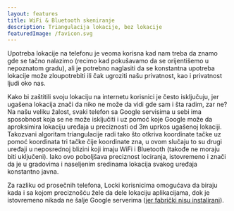 ```yaml
---
layout: features
title: WiFi & Bluetooth skeniranje
description: Triangulacija lokacije, bez lokacije
featuredImage: /favicon.svg
---
```


Upotreba lokacije na telefonu je veoma korisna kad nam treba da znamo gde se tačno nalazimo (recimo kad pokušavamo da se orijentišemo u nepoznatom gradu), ali je potrebno naglasiti da se konstantna upotreba lokacije može zloupotrebiti ili čak ugroziti našu privatnost, kao i privatnost ljudi oko nas.

Kako bi zaštitili svoju lokaciju na internetu korisnici je često isključuju, jer ugašena lokacija znači da niko ne može da vidi gde sam i šta radim, zar ne? Na našu veliku žalost, svaki telefon sa Google servisima u sebi ima sposobnost koja se ne može isključiti i uz pomoć koje Google može da aproksimira lokaciju uređaja u preciznosti od 3m uprkos ugašenoj lokaciji. Takozvani algoritam triangulacije radi tako što otkriva koordinate tačke uz pomoć koordinata tri tačke čije koordinate zna, u ovom slučaju to su drugi uređaji u neposrednoj blizini koji imaju WiFi i Bluetooth (takođe ne moraju biti uključeni). Iako ovo poboljšava preciznost lociranja, istovremeno i znači da je u gradovima i naseljenim sredinama lokacija svakog uređaja konstantno javna.

Za razliku od prosečnih telefona, Locki korisnicima omogućava da biraju kada i sa kojom preciznošću žele da dele lokaciju aplikacijama, dok je istovremeno nikada ne šalje Google serverima ([jer fabrički nisu instalirani](/features/degoogle)).
